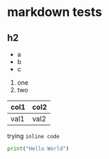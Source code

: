 
# markdown tests
## h2

- a
- b
- c

1. one
2. two

|col1|col2|
|-|-|
|val1|val2|

trying `inline code`

```python
print("Hello World")
```
